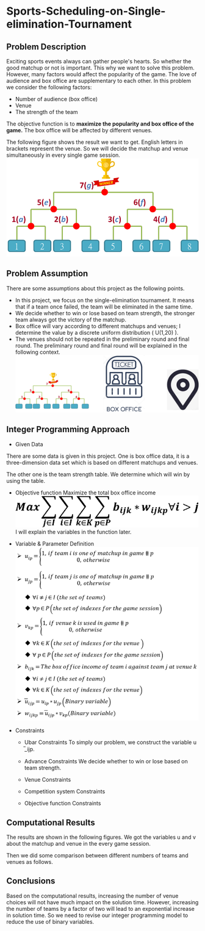# Sports-Scheduling-on-Single-elimination-Tournament

## **Problem Description**

Exciting sports events always can gather people's hearts. So whether the good matchup or not is important. This why we want to solve this problem. However, many factors would affect the popularity of the game. The love of audience and box office are supplementary to each other. In this problem we consider the following factors:
- Number of audience (box office)
- Venue
- The strength of the team

The objective function is to **maximize the popularity and box office of the game.** The box office will be affected by different venues.

The following figure shows the result we want to get. English letters in brackets represent the venue. So we will decide the matchup and venue simultaneously in every single game session.
![This is an image](https://github.com/Jacky12Cheng/Sports-Scheduling-on-Single-elimination-Tournament/blob/main/figures/Results(Desired).png)

## **Problem Assumption**

There are some assumptions about this project as the following points.
- In this project, we focus on the single-elimination tournament. It means that if a team once failed, the team will be eliminated in the same time.
- We decide whether to win or lose based on team strength, the stronger team always got the victory of the matchup.
- Box office will vary according to different matchups and venues; I determine the value by a discrete uniform distribution ( U(1,20) ).
- The venues should not be repeated in the preliminary round and final round. The preliminary round and final round will be explained in the following context.
![This is an image](https://github.com/Jacky12Cheng/Sports-Scheduling-on-Single-elimination-Tournament/blob/main/figures/illustration.png)

## **Integer Programming Approach**
- Given Data

There are some data is given in this project. One is box office data, it is a three-dimension data set which is based on different matchups and venues.

The other one is the team strength table. We determine which will win by using the table.

- Objective function
Maximize the total box office income
![This is an image](https://github.com/Jacky12Cheng/Sports-Scheduling-on-Single-elimination-Tournament/blob/main/formulas/objective_function.png)
I will explain the variables in the function later.

- Variable & Parameter Definition
![This is an image](https://github.com/Jacky12Cheng/Sports-Scheduling-on-Single-elimination-Tournament/blob/main/formulas/parameter_definition.PNG)

- Constraints
  - Ubar Constraints
  To simply our problem, we construct the variable u ̅_ijp. 
  
  - Advance Constraints
We decide whether to win or lose based on team strength.
 
 
  - Venue Constraints

  - Competition system Constraints
 
  - Objective function Constraints

## **Computational Results**

The results are shown in the following figures. We got the variables u and v about the matchup and venue in the every game session.

Then we did some comparison between different numbers of teams and venues as follows.

## **Conclusions**

Based on the computational results, increasing the number of venue choices will not have much impact on the solution time. However, increasing the number of teams by a factor of two will lead to an exponential increase in solution time. So we need to revise our integer programming model to reduce the use of binary variables.
